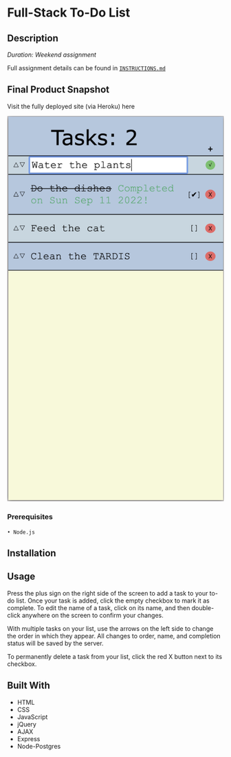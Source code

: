 # Full-Stack To-Do List

## Description
*Duration: Weekend assignment*



Full assignment details can be found in [`INSTRUCTIONS.md`](INSTRUCTIONS.md)


## Final Product Snapshot

Visit the fully deployed site (via Heroku) here

![Wireframe](snapshot/To-do%20list%20screenshot.png)

### Prerequisites
    • Node.js

## Installation


## Usage

Press the plus sign on the right side of the screen to add a task to your to-do list. Once your task is added, click the empty checkbox to mark it as complete. To edit the name of a task, click on its name, and then double-click anywhere on the screen to confirm your changes.

With multiple tasks on your list, use the arrows on the left side to change the order in which they appear. All changes to order, name, and completion status will be saved by the server.

To permanently delete a task from your list, click the red X button next to its checkbox.

## Built With

* HTML
* CSS
* JavaScript
* jQuery
* AJAX
* Express 
* Node-Postgres